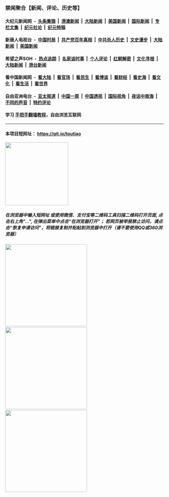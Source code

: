 ### 禁闻聚合【新闻、评论、历史等】

#### 大纪元新闻网 &nbsp;-&nbsp; [头条集锦](indexes/E头条集锦.md?t=02170133) &nbsp;|&nbsp; [港澳新闻](indexes/E港澳新闻.md?t=02170133)  &nbsp;|&nbsp; [大陆新闻](indexes/E大陆新闻.md?t=02170133) &nbsp;|&nbsp; [美国新闻](indexes/E美国新闻.md?t=02170133) &nbsp;|&nbsp; [国际新闻](indexes/E国际新闻.md?t=02170133) &nbsp;|&nbsp; [专栏文集](indexes/E专栏文集.md?t=02170133) &nbsp;|&nbsp; [纪元社论](indexes/E纪元社论.md?t=02170133) &nbsp;|&nbsp; [纪元特稿](indexes/E纪元特稿.md?t=02170133) 

#### 新唐人电视台 &nbsp;-&nbsp; [中国时局](indexes/N中国时局.md?t=02170133) &nbsp;|&nbsp; [共产党百年真相](indexes/N共产党百年真相.md?t=02170133) &nbsp;|&nbsp; [中共杀人历史](indexes/N中共杀人历史.md?t=02170133) &nbsp;|&nbsp; [文史漫步](indexes/N文史漫步.md?t=02170133) &nbsp;|&nbsp; [大陆新闻](indexes/N大陆新闻.md?t=02170133) &nbsp;|&nbsp; [美国新闻](indexes/N美国新闻.md?t=02170133)

#### 希望之声SOH &nbsp;-&nbsp; [热点追踪](indexes/H热点追踪.md?t=02170133) &nbsp;|&nbsp; [名家谈时事](indexes/H名家谈时事.md?t=02170133) &nbsp;|&nbsp; [个人评论](indexes/H个人评论.md?t=02170133)  &nbsp;|&nbsp; [红朝解密](indexes/H红朝解密.md?t=02170133) &nbsp;|&nbsp; [文化寻根](indexes/H文化寻根.md?t=02170133) &nbsp;|&nbsp; [大陆新闻](indexes/H大陆新闻.md?t=02170133) &nbsp;|&nbsp; [港台新闻](indexes/H港台新闻.md?t=02170133)

#### 看中国新闻网 &nbsp;-&nbsp; [看大陆](indexes/S看大陆.md?t=02170133) &nbsp;|&nbsp; [看官场](indexes/S看官场.md?t=02170133) &nbsp;|&nbsp; [看民生](indexes/S看民生.md?t=02170133)  &nbsp;|&nbsp; [看博谈](indexes/S看博谈.md?t=02170133) &nbsp;|&nbsp; [看财经](indexes/S看财经.md?t=02170133) &nbsp;|&nbsp; [看史海](indexes/S看史海.md?t=02170133) &nbsp;|&nbsp; [看文化](indexes/S看文化.md?t=02170133) &nbsp;|&nbsp; [看生活](indexes/S看生活.md?t=02170133) &nbsp;|&nbsp; [看世界](indexes/S看世界.md?t=02170133)

#### 自由亚洲电台 &nbsp;-&nbsp; [亚太报道](indexes/R亚太报道.md?t=02170133) &nbsp;|&nbsp; [中国一周](indexes/R中国一周.md?t=02170133) &nbsp;|&nbsp; [中国透视](indexes/R中国透视.md?t=02170133)  &nbsp;|&nbsp; [国际视角](indexes/R国际视角.md?t=02170133) &nbsp;|&nbsp; [夜话中南海](indexes/R夜话中南海.md?t=02170133) &nbsp;|&nbsp; [不同的声音](indexes/R不同的声音.md?t=02170133) &nbsp;|&nbsp; [特约评论](indexes/R特约评论.md?t=02170133)

#### 学习 [手把手翻墙教程](https://github.com/gfw-breaker/guides/wiki)，自由浏览互联网

----

#### 本项目短网址： https://git.io/toutiao
<img src="https://raw.githubusercontent.com/gfw-breaker/banned-news/master/scripts/img/qr.png" width="200px"/>  

##### 在浏览器中输入短网址 或使用微信、支付宝等二维码工具扫描二维码打开页面, 点击右上角"...", 在弹出菜单中点击“在浏览器打开”； 若网页被举报禁止访问，请点击“恢复申请访问”，将链接复制并粘贴到浏览器中打开（请不要使用QQ或360浏览器）

<img src="https://raw.githubusercontent.com/gfw-breaker/banned-news/master/scripts/img/1.png" width="260px"/> &nbsp; <img src="https://raw.githubusercontent.com/gfw-breaker/banned-news/master/scripts/img/2.png" width="260px"/> &nbsp; <img src="https://raw.githubusercontent.com/gfw-breaker/banned-news/master/scripts/img/3.png" width="260px"/>
